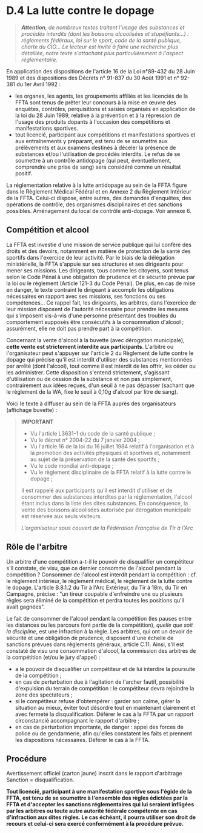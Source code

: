 # D.4 La lutte contre le dopage

> _**Attention**, de nombreux textes traitent l'usage des substances et procédés interdits (dont les boissons alcoolisées et stupéfiants…) : règlements fédéraux, loi sur le sport, code de la santé publique, charte du CIO… Le lecteur est invité à faire une recherche plus détaillée, notre texte s'attachant plus particulièrement à l'aspect réglementaire._

En application des dispositions de l'article 16 de la Loi n°89-432 du 28 Juin 1989 et des dispositions des
Décrets n° 91-837 du 30 Août 1991 et n° 92-381 du 1er Avril 1992 :

- les organes, les agents, les groupements affiliés et les licenciés de la FFTA sont tenus de prêter leur
  concours à la mise en œuvre des enquêtes, contrôles, perquisitions et saisies organisés en
  application de la loi du 28 Juin 1989, relative à la prévention et à la répression de l'usage des produits
  dopants à l'occasion des compétitions et manifestations sportives.
- tout licencié, participant aux compétitions et manifestations sportives et aux entraînements y
  préparant, est tenu de se soumettre aux prélèvements et aux examens destinés à déceler la
  présence de substances et/ou l'utilisation de procédés interdits. Le refus de se soumettre à un
  contrôle antidopage (qui peut, éventuellement, comprendre une prise de sang) sera considéré
  comme un résultat positif.

La réglementation relative à la lutte antidopage au sein de la FFTA figure dans le Règlement Médical Fédéral
et en Annexe 2 du Règlement Intérieur de la FFTA. Celui-ci dispose, entre autres, des demandes d'enquêtes,
des opérations de contrôle, des organismes disciplinaires et des sanctions possibles.
Aménagement du local de contrôle anti-dopage. Voir annexe 6.

## Compétition et alcool

La FFTA est investie d'une mission de service publique qui lui confère des droits et des devoirs, notamment
en matière de protection de la santé des sportifs dans l'exercice de leur activité.
Par le biais de la délégation ministérielle, la FFTA s'appuie sur ses structures et ses dirigeants pour mener
ses missions.
Les dirigeants, tous comme les citoyens, sont tenus selon le Code Pénal à une obligation de prudence et de
sécurité prévue par la loi ou le règlement (Article 121-3 du Code Pénal). De plus, en cas de mise en danger,
le texte contraint le dirigeant à accomplir les obligations nécessaires en rapport avec ses missions, ses
fonctions ou ses compétences... Ce rappel fait, les dirigeants, les arbitres, dans l'exercice de leur mission
disposent de l'autorité nécessaire pour prendre les mesures qui s'imposent vis-à-vis d'une personne
présentant des troubles du comportement supposés être consécutifs à la consommation d'alcool ;
assurément, elle ne doit pas prendre part à la compétition.

Concernant la vente d'alcool à la buvette (avec dérogation municipale), **cette vente est strictement interdite aux participants**. L'arbitre ou l'organisateur peut s'appuyer sur l'article 2 du Règlement de lutte
contre le dopage qui précise qu'il est interdit d'utiliser des substances mentionnées par arrêté (dont
l'alcool), tout comme il est interdit de les offrir, les céder ou les administrer.
Cette disposition s'entend strictement, s'agissant d'utilisation ou de cession de la substance et non pas
simplement, contrairement aux idées reçues, d'un seuil à ne pas dépasser (sachant que le règlement de
la WA, fixe le seuil à 0,10g d'alcool par litre de sang).

Voici le texte à diffuser au sein de la FFTA auprès des organisateurs (affichage buvette) :

> **IMPORTANT**
>
> - Vu l'article L3631-1 du code de la santé publique ;
> - Vu le décret n° 2004-22 du 7 janvier 2004 ;
> - Vu l'article 16 de la loi du 16 juillet 1984 relatif à l'organisation et à la promotion des activités physiques et
>   sportives et, notamment au sujet de la préservation de la santé des sportifs ;
> - Vu le code mondial anti-dopage ;
> - Vu le règlement disciplinaire de la FFTA relatif à la lutte contre le dopage ;
>
> Il est rappelé aux participants qu'il est interdit d'utiliser et de consommer des substances interdites par la
> réglementation, l'alcool étant inclus dans la liste des dites substances.
> En conséquence, la vente des boissons alcoolisées autorisée par dérogation municipale est réservée aux seuls
> visiteurs.
>
> _L'organisateur sous couvert de la Fédération Française de Tir à l'Arc_

## Rôle de l'arbitre

Un arbitre d'une compétition a-t-il le pouvoir de disqualifier un compétiteur s'il constate, de visu, que ce
dernier consomme de l'alcool pendant la compétition ?
Consommer de l'alcool est interdit pendant la compétition : cf. le règlement intérieur, le règlement médical,
le règlement de la lutte contre le dopage.
L'article B.8.1.2 du Tir à l'Arc Extérieur, du Tir à 18m, du Tir en Campagne, précise : "un tireur
coupable d'enfreindre une ou plusieurs règles sera éliminé de la compétition et perdra toutes les positions
qu'il avait gagnées".

Le fait de consommer de l'alcool pendant la compétition (les pauses entre les distances ou les parcours
font partie de la compétition), _quelle que soit la discipline_, est une infraction à la règle.
Les arbitres, qui ont un devoir de sécurité et une obligation de prudence, disposent d'une échelle de
sanctions prévues dans règlements généraux, article C.11.
Ainsi, s'il est constaté de visu une consommation d'alcool, la commission des arbitres de la compétition
(et/ou le jury d'appel) :

- a le pouvoir de disqualifier un compétiteur et de lui interdire la poursuite de la compétition ;
- en cas de perturbation due à l'agitation de l'archer fautif, possibilité d'expulsion du terrain de
  compétition : le compétiteur devra rejoindre la zone des spectateurs ;
- si le compétiteur refuse d'obtempérer : garder son calme, gérer la situation au mieux, éviter tout
  désordre tout en maintenant clairement et avec fermeté la disqualification. Déférer le cas à la FFTA
  par un rapport circonstancié accompagnant le rapport d'arbitre ;
- en cas de perturbation importante, de danger : appel des forces de police ou de gendarmerie, afin
  qu'elles constatent les faits et prennent les dispositions nécessaires. Déférer le cas à la FFTA.

## Procédure

Avertissement officiel (carton jaune) inscrit dans le rapport d'arbitrage
Sanction = disqualification.

**Tout licencié, participant à une manifestation sportive sous l'égide de la FFTA, est tenu de se soumettre à l'ensemble des règles édictées par la FFTA et d'accepter les sanctions réglementaires qui lui seraient infligées par les arbitres ou toute autre autorité fédérale compétente en cas d'infraction aux dites règles. Le cas échéant, il pourra utiliser son droit de recours et celui-ci sera exercé conformément à la procédure prévue.**
